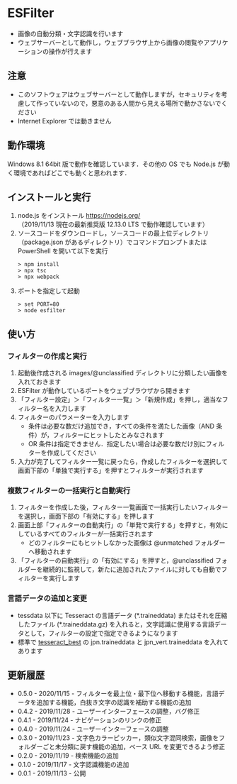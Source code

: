 # ESFilter

- 画像の自動分類・文字認識を行います
- ウェブサーバーとして動作し，ウェブブラウザ上から画像の閲覧やアプリケーションの操作が行えます

## 注意

- このソフトウェアはウェブサーバーとして動作しますが，セキュリティを考慮して作っていないので，悪意のある人間から見える場所で動かさないでください
- Internet Explorer では動きません

## 動作環境

Windows 8.1 64bit 版で動作を確認しています．その他の OS でも Node.js が動く環境であればどこでも動くと思われます．

## インストールと実行

1. node.js をインストール https://nodejs.org/  
（2019/11/13 現在の最新推奨版 12.13.0 LTS で動作確認しています）
1. ソースコードをダウンロードし，ソースコードの最上位ディレクトリ（package.json があるディレクトリ）でコマンドプロンプトまたは PowerShell を開いて以下を実行
    ```
    > npm install
    > npx tsc
    > npx webpack
    ```
1. ポートを指定して起動
    ```
    > set PORT=80
    > node esfilter
    ```

## 使い方

### フィルターの作成と実行

1. 起動後作成される images/@unclassified ディレクトリに分類したい画像を入れておきます
1. ESFilter が動作しているポートをウェブブラウザから開きます
1. 「フィルター設定」＞「フィルター一覧」＞「新規作成」を押し，適当なフィルター名を入力します
1. フィルターのパラメーターを入力します
    - 条件は必要な数だけ追加でき，すべての条件を満たした画像（AND 条件）が，フィルターにヒットしたとみなされます
    - OR 条件は指定できません．指定したい場合は必要な数だけ別にフィルターを作成してください
1. 入力が完了してフィルター一覧に戻ったら，作成したフィルターを選択して画面下部の「単独で実行する」を押すとフィルターが実行されます

### 複数フィルターの一括実行と自動実行

1. フィルターを作成した後，フィルター一覧画面で一括実行したいフィルターを選択し，画面下部の「有効にする」を押します
1. 画面上部「フィルターの自動実行」の「単発で実行する」を押すと，有効にしているすべてのフィルターが一括実行されます
    - どのフィルターにもヒットしなかった画像は @unmatched フォルダーへ移動されます
1. 「フィルターの自動実行」の「有効にする」を押すと，@unclassified フォルダーを継続的に監視して，新たに追加されたファイルに対しても自動でフィルターを実行します

### 言語データの追加と変更

* tessdata 以下に Tesseract の言語データ (\*.traineddata) またはそれを圧縮したファイル (\*.traineddata.gz) を入れると，文字認識に使用する言語データとして，フィルターの設定で指定できるようになります
* 標準で [tesseract_best](https://github.com/tesseract-ocr/tessdata_best) の jpn.traineddata と jpn_vert.traineddata を入れてあります

## 更新履歴

- 0.5.0 - 2020/11/15 - フィルターを最上位・最下位へ移動する機能，言語データを追加する機能，白抜き文字の認識を補助する機能の追加
- 0.4.2 - 2019/11/28 - ユーザーインターフェースの調整，バグ修正
- 0.4.1 - 2019/11/24 - ナビゲーションのリンクの修正
- 0.4.0 - 2019/11/24 - ユーザーインターフェースの調整
- 0.3.0 - 2019/11/23 - 文字色カラーピッカー，類似文字混同検索，画像をフォルダーごと未分類に戻す機能の追加，ベース URL を変更できるよう修正
- 0.2.0 - 2019/11/19 - 検索機能の追加
- 0.1.0 - 2019/11/17 - 文字認識機能の追加
- 0.0.1 - 2019/11/13 - 公開
